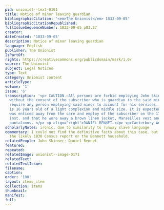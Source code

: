 ```yaml
---
pid: unionist--text-0101
title: Notice of minor leaving guardian
bibliographicCitation: "<em>The Unionist</em> 1833-09-05"
bibliographicCitationRepublished: 
fullIssueSequenceNumber: 1833-09-05 p03.27
creator: 
dateCreated: '1833-09-05'
description: Notice of minor leaving guardian
language: English
publisher: The Unionist
IsPartOf: 
rights: https://creativecommons.org/publicdomain/mark/1.0/
source: The Unionist
subject: Legal Notices
type: Text
category: Unionist content
articleType: 
volume: '1'
issue: '6'
transcription: '<p> CAUTION.—All persons are forbid employing John Skinner, a minor,
  without the consent of the subscriber who is guardian to the said minor, and will
  require any person employing said minor to account for his services. The said Skinner
  is 16 years old of a light complexion and middle size. It is expected said minor
  was enticed away from the care and employ of the subscriber on the 17 <sup>th</sup>
  inst. and that he wore away a brown linen jacket, Marseilles vest and striped jean
  pantaloons. </p> <p align="right">DANIEL BENNET.</p> <p>Canterbury August 30, 1833r&nbsp;</p> '
scholarlyNotes: ironic, due to similarity to runway slave language
commentary: I could not find the definitive facts about this case, but I've included
  the likely 1830 Census report on the Bennett household.
relatedPeople: John Skinner; Daniel Bennet
featured: 
repeated: 
relatedImage: unionist--image-0171
relatedText: 
relatedTextIssue: 
filename: 
caption: 
order: '100'
layout: items_item
collection: items
thumbnail: 
manifest: 
full: 
---
```

